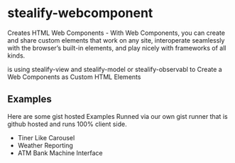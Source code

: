 # stealify-webcomponent
Creates HTML Web Components - With Web Components, you can create and share custom elements that work on any site, interoperate seamlessly with the browser’s built-in elements, and play nicely with frameworks of all kinds.

is using stealify-view and stealify-model or stealify-observabl to Create a Web Components as Custom HTML Elements

## Examples
Here are some gist hosted Examples Runned via our own gist runner that is github hosted and runs 100% client side.
- Tiner Like Carousel
- Weather Reporting
- ATM Bank Machine Interface

